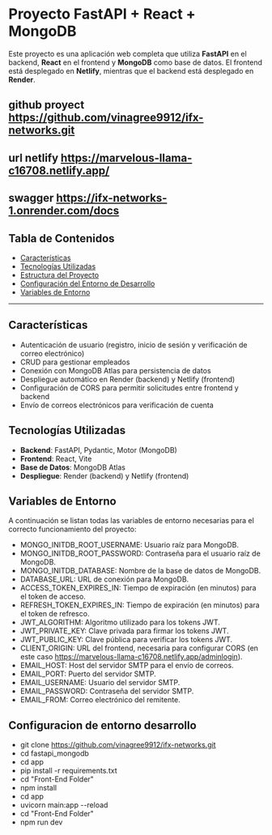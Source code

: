 # Proyecto FastAPI + React + MongoDB

Este proyecto es una aplicación web completa que utiliza **FastAPI** en el backend, **React** en el frontend y **MongoDB** como base de datos. El frontend está desplegado en **Netlify**, mientras que el backend está desplegado en **Render**.

## github proyect https://github.com/vinagree9912/ifx-networks.git 

## url netlify https://marvelous-llama-c16708.netlify.app/

## swagger https://ifx-networks-1.onrender.com/docs


## Tabla de Contenidos

- [Características](#características)
- [Tecnologías Utilizadas](#tecnologías-utilizadas)
- [Estructura del Proyecto](#estructura-del-proyecto)
- [Configuración del Entorno de Desarrollo](#configuración-del-entorno-de-desarrollo)
- [Variables de Entorno](#variables-de-entorno)
---

## Características

- Autenticación de usuario (registro, inicio de sesión y verificación de correo electrónico)
- CRUD para gestionar empleados
- Conexión con MongoDB Atlas para persistencia de datos
- Despliegue automático en Render (backend) y Netlify (frontend)
- Configuración de CORS para permitir solicitudes entre frontend y backend
- Envío de correos electrónicos para verificación de cuenta

## Tecnologías Utilizadas

- **Backend**: FastAPI, Pydantic, Motor (MongoDB)
- **Frontend**: React, Vite
- **Base de Datos**: MongoDB Atlas
- **Despliegue**: Render (backend) y Netlify (frontend)


## Variables de Entorno
A continuación se listan todas las variables de entorno necesarias para el correcto funcionamiento del proyecto:

- MONGO_INITDB_ROOT_USERNAME: Usuario raíz para MongoDB.
- MONGO_INITDB_ROOT_PASSWORD: Contraseña para el usuario raíz de MongoDB.
- MONGO_INITDB_DATABASE: Nombre de la base de datos de MongoDB.
- DATABASE_URL: URL de conexión para MongoDB.
- ACCESS_TOKEN_EXPIRES_IN: Tiempo de expiración (en minutos) para el token de acceso.
- REFRESH_TOKEN_EXPIRES_IN: Tiempo de expiración (en minutos) para el token de refresco.
- JWT_ALGORITHM: Algoritmo utilizado para los tokens JWT.
- JWT_PRIVATE_KEY: Clave privada para firmar los tokens JWT.
- JWT_PUBLIC_KEY: Clave pública para verificar los tokens JWT.
- CLIENT_ORIGIN: URL del frontend, necesaria para configurar CORS (en este caso https://marvelous-llama-c16708.netlify.app/adminlogin).
- EMAIL_HOST: Host del servidor SMTP para el envío de correos.
- EMAIL_PORT: Puerto del servidor SMTP.
- EMAIL_USERNAME: Usuario del servidor SMTP.
- EMAIL_PASSWORD: Contraseña del servidor SMTP.
- EMAIL_FROM: Correo electrónico del remitente.


## Configuracion de entorno desarrollo 

- git clone https://github.com/vinagree9912/ifx-networks.git
- cd fastapi_mongodb
- cd app
- pip install -r requirements.txt
- cd "Front-End Folder"
- npm install
- cd app
- uvicorn main:app --reload
- cd "Front-End Folder"
- npm run dev



